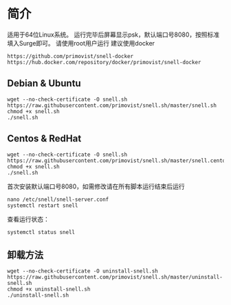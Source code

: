 # 简介
适用于64位Linux系统。
运行完毕后屏幕显示psk，默认端口号8080，按照标准填入Surge即可。
请使用root用户运行
建议使用docker
```
https://github.com/primovist/snell-docker
https://hub.docker.com/repository/docker/primovist/snell-docker
```

## Debian & Ubuntu

```
wget --no-check-certificate -O snell.sh https://raw.githubusercontent.com/primovist/snell.sh/master/snell.sh
chmod +x snell.sh
./snell.sh
```

## Centos & RedHat

```
wget --no-check-certificate -O snell.sh https://raw.githubusercontent.com/primovist/snell.sh/master/snell.centos.sh
chmod +x snell.sh
./snell.sh
```

首次安装默认端口号8080，如需修改请在所有脚本运行结束后运行

```
nano /etc/snell/snell-server.conf
systemctl restart snell
```

查看运行状态：

```
systemctl status snell
```

## 卸载方法

```
wget --no-check-certificate -O uninstall-snell.sh https://raw.githubusercontent.com/primovist/snell.sh/master/uninstall-snell.sh
chmod +x uninstall-snell.sh
./uninstall-snell.sh
```
